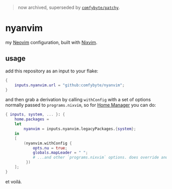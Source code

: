 > now archived, superseded by [`comfybyte/patchy`](https://github.com/comfybyte/patchy).

# nyanvim
my [Neovim](https://neovim.io/) configuration, built with [Nixvim](https://github.com/nix-community/nixvim).

## usage
add this repository as an input to your flake:
```nix
{
    inputs.nyanvim.url = "github:comfybyte/nyanvim";
}
```

and then grab a derivation by calling `withConfig` with a set of options normally passed to `programs.nixvim`,
so for [Home Manager](https://github.com/nix-community/home-manager) you can do:
```nix
{ inputs, system, ... }: {
    home.packages = 
    let
        nyanvim = inputs.nyanvim.legacyPackages.{system};
    in
    [
        (nyanvim.withConfig {
            opts.nu = true;
            globals.mapLeader = " ";
            # ...and other `programs.nixvim` options. does override and may be an empty set.
         })
    ];
}
```

et voilá.
